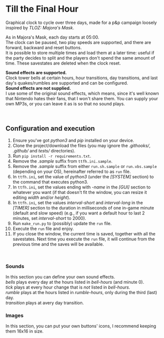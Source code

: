 # Till the Final Hour

Graphical clock to cycle over three days, made for a p&amp;p campaign loosely inspired by *TLOZ: Majora's Mask*.

As in Majora's Mask, each day starts at 05:00.  
The clock can be paused, two play speeds are supported, and there are forward, backward and reset buttons.  
It is possible to store multiple times and load them at a later time: useful if the party decides to split and the
players don't spend the same amount of time. These savestates are deleted when the clock reset.

**Sound effects are supported.**  
Clock tower bells at certain hours, hour transitions, day transitions, and last day's quakes/rumbles are supported and
can be configured.  
**Sound effects are not supplied.**  
I use some of the original sound effects, which means, since it's well known that Nintendo hates their fans, that I
won't share them. You can supply your own MP3s, or you can leave it as is so that no sound plays.

<br>

## Configuration and execution

1. Ensure you've got *python3* and *pip* installed on your device.
2. Clone the project/download the files (you may ignore the *.githooks/*, *.github/* and *tests/* directories).
3. Run `pip install -r requirements.txt`.
4. Remove the *.sample* suffix from `ttfh.ini.sample`.
5. Remove the *.sample* suffix from either `run.sh.sample` or `run.vbs.sample` (depending on your OS), hereinafter
   referred to as `run` file.
6. In `ttfh.ini`, set the value of *python3* (under the *[SYSTEM]* section) to the command that executes python3.
7. In `ttfh.ini`, set the values ending with *-name* in the *[GUI]* section to whatever you want (if that doesn't fit
   the window, you can resize it editing *width* and/or *height*).
8. In `ttfh.ini`, set the values *interval-short* and *interval-long* in the *[TIMER]* section to the duration in
   milliseconds of one in-game minute (default and slow speed) (e.g., if you want a default hour to last 2 minutes,
   set *interval-short* to 2000).
9. Run `make_run.py` to (possibly) update the `run` file.
10. Execute the `run` file and enjoy.
11. If you close the window, the current time is saved, together with all the savestates. Next time you execute
    the `run` file, it will continue from the previous time and the saves will be available.

<br>

### Sounds

In this section you can define your own sound effects.  
*bells* plays every day at the hours listed in *bell-hours* (and minute 0).  
*tick* plays at every hour change that is *not* listed in *bell-hours*.  
*rumble* plays at the hours listed in *rumble-hours*, only during the third (last) day.  
*transition* plays at avery day transition.

### Images

In this section, you can put your own buttons' icons, I recommend keeping them 16x16 in size.
